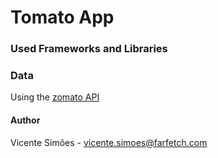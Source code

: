 # Tomato App

### Used Frameworks and Libraries

### Data
Using the [zomato API](https://developers.zomato.com)

#### Author
Vicente Simões - vicente.simoes@farfetch.com

